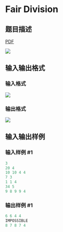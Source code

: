 # Fair Division

## 题目描述

[problemUrl]: https://uva.onlinejudge.org/index.php?option=com_onlinejudge&Itemid=8&category=244&page=show_problem&problem=3411

[PDF](https://uva.onlinejudge.org/external/122/p12259.pdf)

![](https://cdn.luogu.com.cn/upload/vjudge_pic/UVA12259/d52e173be280dccca9ab9497002640ccbe3c1859.png)

## 输入输出格式

### 输入格式

![](https://cdn.luogu.com.cn/upload/vjudge_pic/UVA12259/21fdc82496de3821411472b150254222f22f356c.png)

### 输出格式

![](https://cdn.luogu.com.cn/upload/vjudge_pic/UVA12259/b3ea38a4509e3e2807309fefe86858a67007bd02.png)

## 输入输出样例

### 输入样例 #1

```cpp
3
20 4
10 10 4 4
7 3
1 1 4
34 5
9 8 9 9 4
```


### 输出样例 #1

```cpp
6 6 4 4
IMPOSSIBLE
8 7 8 7 4
```


